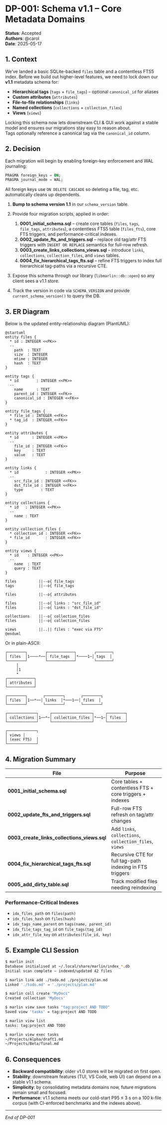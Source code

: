 # DP-001: Schema v1.1 – Core Metadata Domains

**Status**: Accepted  
**Authors**: @carol  
**Date**: 2025-05-17

## 1. Context

We’ve landed a basic SQLite-backed `files` table and a contentless FTS5 index. Before we build out higher-level features, we need to lock down our **v1.1** metadata schema for:

- **Hierarchical tags** (`tags` + `file_tags`) – optional `canonical_id` for aliases
- **Custom attributes** (`attributes`)
- **File-to-file relationships** (`links`)
- **Named collections** (`collections` + `collection_files`)
- **Views** (`views`)

Locking this schema now lets downstream CLI & GUI work against a stable model and ensures our migrations stay easy to reason about.  
Tags optionally reference a canonical tag via the `canonical_id` column.

## 2. Decision

Each migration will begin by enabling foreign-key enforcement and WAL journaling:

```sql
PRAGMA foreign_keys = ON;
PRAGMA journal_mode = WAL;
````

All foreign keys use `ON DELETE CASCADE` so deleting a file, tag, etc. automatically cleans up dependents.

1. **Bump to schema version 1.1** in our `schema_version` table.
2. Provide four migration scripts, applied in order:

   1. **0001\_initial\_schema.sql** – create core tables (`files`, `tags`, `file_tags`, `attributes`), a contentless FTS5 table (`files_fts`), core FTS triggers, and performance-critical indexes.
   2. **0002\_update\_fts\_and\_triggers.sql** – replace old tag/attr FTS triggers with `INSERT OR REPLACE` semantics for full-row refresh.
   3. **0003\_create\_links\_collections\_views.sql** – introduce `links`, `collections`, `collection_files`, and `views` tables.
   4. **0004\_fix\_hierarchical\_tags\_fts.sql** – refine FTS triggers to index full hierarchical tag-paths via a recursive CTE.
3. Expose this schema through our library (`libmarlin::db::open`) so any client sees a v1.1 store.
4. Track the version in code via `SCHEMA_VERSION` and provide `current_schema_version()` to query the DB.

## 3. ER Diagram

Below is the updated entity-relationship diagram (PlantUML):

```plantuml
@startuml
entity files {
  * id : INTEGER <<PK>>
  --
    path  : TEXT
    size  : INTEGER
    mtime : INTEGER
    hash  : TEXT
}

entity tags {
  * id        : INTEGER <<PK>>
  --
    name      : TEXT
    parent_id : INTEGER <<FK>>
    canonical_id : INTEGER <<FK>>
}

entity file_tags {
  * file_id : INTEGER <<FK>>
  * tag_id  : INTEGER <<FK>>
}

entity attributes {
  * id      : INTEGER <<PK>>
  --
    file_id : INTEGER <<FK>>
    key     : TEXT
    value   : TEXT
}

entity links {
  * id            : INTEGER <<PK>>
  --
    src_file_id : INTEGER <<FK>>
    dst_file_id : INTEGER <<FK>>
    type        : TEXT
}

entity collections {
  * id   : INTEGER <<PK>>
  --
    name : TEXT
}

entity collection_files {
  * collection_id : INTEGER <<FK>>
  * file_id       : INTEGER <<FK>>
}

entity views {
  * id    : INTEGER <<PK>>
  --
    name  : TEXT
    query : TEXT
}

files          ||--o{ file_tags
tags           ||--o{ file_tags

files          ||--o{ attributes

files          ||--o{ links : "src_file_id"
files          ||--o{ links : "dst_file_id"

collections    ||--o{ collection_files
files          ||--o{ collection_files

views          ||..|| files : "exec via FTS"
@enduml
```

Or in plain-ASCII:

```ascii
┌────────┐        ┌────────────┐        ┌───────┐
│ files  │1────*──│ file_tags  │*────1─│ tags  │
└────────┘        └────────────┘        └───────┘
     │                                    
     │1                                   
     *                                    
┌────────────┐                           
│ attributes │                           
└────────────┘                           

┌────────┐       ┌────────┐       ┌────────┐
│ files  │1──*──│ links  │*───1──│ files  │
└────────┘       └────────┘       └────────┘

┌─────────────┐     ┌──────────────────┐     ┌────────┐
│ collections │1──*─│ collection_files │*──1─│ files  │
└─────────────┘     └──────────────────┘     └────────┘

┌─────────────┐
│ views │
│ (exec FTS)  │
└─────────────┘
```

## 4. Migration Summary

| File                                                   | Purpose                                                       |
| ------------------------------------------------------ | ------------------------------------------------------------- |
| **0001\_initial\_schema.sql**                          | Core tables + contentless FTS + core triggers + indexes       |
| **0002\_update\_fts\_and\_triggers.sql**               | Full-row FTS refresh on tag/attr changes                      |
| **0003\_create\_links\_collections\_views.sql** | Add `links`, `collections`, `collection_files`, `views` |
| **0004\_fix\_hierarchical\_tags\_fts.sql**             | Recursive CTE for full tag-path indexing in FTS triggers      |
| **0005_add_dirty_table.sql**                           | Track modified files needing reindexing |

### Performance-Critical Indexes

* `idx_files_path`       on `files(path)`
* `idx_files_hash`       on `files(hash)`
* `idx_tags_name_parent` on `tags(name, parent_id)`
* `idx_file_tags_tag_id` on `file_tags(tag_id)`
* `idx_attr_file_key`    on `attributes(file_id, key)`

## 5. Example CLI Session

```bash
$ marlin init
Database initialised at ~/.local/share/marlin/index_*.db
Initial scan complete – indexed/updated 42 files

$ marlin link add ./todo.md ./projects/plan.md
Linked './todo.md' → './projects/plan.md'

$ marlin coll create "MyDocs"
Created collection 'MyDocs'

$ marlin view save tasks "tag:project AND TODO"
Saved view 'tasks' = tag:project AND TODO

$ marlin view list
tasks: tag:project AND TODO

$ marlin view exec tasks
~/Projects/Alpha/draft1.md
~/Projects/Beta/final.md
```

## 6. Consequences

* **Backward compatibility**: older v1.0 stores will be migrated on first open.
* **Stability**: downstream features (TUI, VS Code, web UI) can depend on a stable v1.1 schema.
* **Simplicity**: by consolidating metadata domains now, future migrations remain small and focused.
* **Performance**: v1.1 schema meets our cold-start P95 ≤ 3 s on a 100 k-file corpus (with CI-enforced benchmarks and the indexes above).

---

*End of DP-001*
